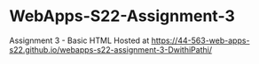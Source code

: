 # WebApps-S22-Assignment-3
Assignment 3 - Basic HTML
Hosted at
<https://44-563-web-apps-s22.github.io/webapps-s22-assignment-3-DwithiPathi/>
